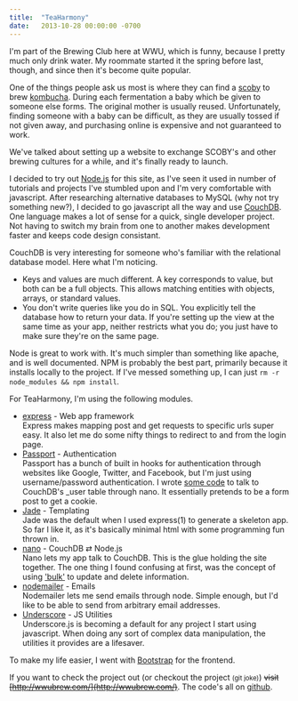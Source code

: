```yaml
---
title:  "TeaHarmony"
date:   2013-10-28 00:00:00 -0700
---
```


I'm part of the Brewing Club here at WWU, which is funny, because I pretty much
only drink water. My roommate started it the spring before last, though, and
since then it's become quite popular.

One of the things people ask us most is where they can find a
[scoby](http://en.wikipedia.org/wiki/SCOBY) to brew
[kombucha](http://en.wikipedia.org/wiki/Kombucha). During each fermentation a
baby which be given to someone else forms. The original mother is usually
reused. Unfortunately, finding someone with a baby can be difficult, as they
are usually tossed if not given away, and purchasing online is expensive and
not guaranteed to work.

We've talked about setting up a website to exchange SCOBY's and
other brewing cultures for a while, and it's finally ready to launch.

I decided to try out [Node.js](http://nodejs.org) for this site, as I've seen
it used in number of tutorials and projects I've stumbled upon and I'm very
comfortable with javascript. After researching alternative databases to MySQL
(why not try something new?), I decided to go javascript all the way and use
[CouchDB](http://couchdb.apache.org). One language makes a lot of sense for a
quick, single developer project. Not having to switch my brain from one to
another makes development faster and keeps code design consistant.

CouchDB is very interesting for someone who's familiar with the relational
database model. Here what I'm noticing.

- Keys and values are much different. A key corresponds to value, but both can
  be a full objects. This allows matching entities with objects, arrays, or
  standard values.
- You don't write queries like you do in SQL. You explicitly tell the database
  how to return your data. If you're setting up the view at the same time as
  your app, neither restricts what you do; you just have to make sure they're
  on the same page.

Node is great to work with. It's much simpler than something like apache, and
is well documented. NPM is probably the best part, primarily because it
installs locally to the project. If I've messed something up, I can just ``rm
-r node_modules && npm install``.

For TeaHarmony, I'm using the following modules.

- [express](http://expressjs.com/) - Web app framework<br>
  Express makes mapping post and get requests to specific urls super easy. It
  also let me do some nifty things to redirect to and from the login page.
- [Passport](http://passportjs.org/) - Authentication<br>
  Passport has a bunch of built in hooks for authentication through websites
  like Google, Twitter, and Facebook, but I'm just using username/password
  authentication. I wrote [some
  code](https://github.com/apexskier/teaharmony/blob/master/app.js#L124) to
  talk to CouchDB's _user table through nano. It essentially pretends to be a
  form post to get a cookie.
- [Jade](http://jade-lang.com/) - Templating<br>
  Jade was the default when I used express(1) to generate a skeleton app. So
  far I like it, as it's basically minimal html with some programming fun
  thrown in.
- [nano](https://github.com/dscape/nano) - CouchDB ⇄ Node.js<br>
  Nano lets my app talk to CouchDB. This is the glue holding the site together.
  The one thing I found confusing at first, was the concept of using
  ['bulk'](https://github.com/dscape/nano#dbbulkdocs-params-callback) to update
  and delete information.
- [nodemailer](https://github.com/andris9/Nodemailer) - Emails<br>
  Nodemailer lets me send emails through node. Simple enough, but I'd like to
  be able to send from arbitrary email addresses.
- [Underscore](http://underscorejs.org/) - JS Utilities<br>
  Underscore.js is becoming a default for any project I start using javascript.
  When doing any sort of complex data manipulation, the utilities it provides
  are a lifesaver.

To make my life easier, I went with [Bootstrap](http://getbootstrap.com/) for
the frontend.

If you want to check the project out (or checkout the project <small>(git
joke)</small>) ~~visit [http://wwubrew.com/](http://wwubrew.com/)~~. The code's all
on [github](https://github.com/apexskier/teaharmony).

